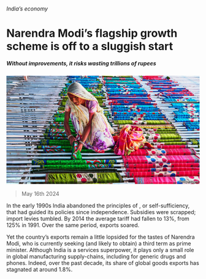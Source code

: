 ###### India’s economy

# Narendra Modi’s flagship growth scheme is off to a sluggish start 

##### Without improvements, it risks wasting trillions of rupees 

![image](images/20240518_FNP002.jpg) 

> May 16th 2024 

In the early 1990s India abandoned the principles of , or self-sufficiency, that had guided its policies since independence. Subsidies were scrapped; import levies tumbled. By 2014 the average tariff had fallen to 13%, from 125% in 1991. Over the same period, exports soared.

Yet the country’s exports remain a little lopsided for the tastes of Narendra Modi, who is currently seeking (and likely to obtain) a third term as prime minister. Although India is a services superpower, it plays only a small role in global manufacturing supply-chains, including for generic drugs and phones. Indeed, over the past decade, its share of global goods exports has stagnated at around 1.8%. 

